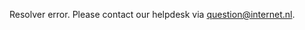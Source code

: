 Resolver error. Please contact our helpdesk via 
[question@internet.nl](mailto:question@internet.nl).
